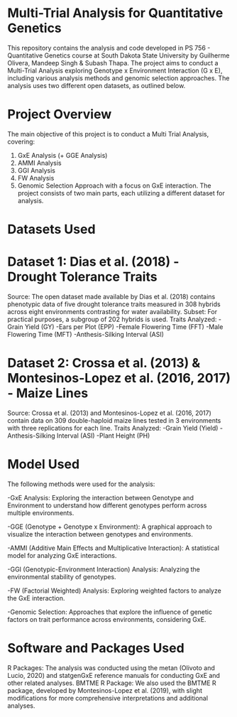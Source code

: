 # Multi-Trial Analysis for Quantitative Genetics
This repository contains the analysis and code developed in PS 756 - Quantitative Genetics course at South Dakota State University by Guilherme Olivera, Mandeep Singh & Subash Thapa. The project aims to conduct a Multi-Trial Analysis exploring Genotype x Environment Interaction (G x E), including various analysis methods and genomic selection approaches. The analysis uses two different open datasets, as outlined below.

# Project Overview
The main objective of this project is to conduct a Multi Trial Analysis, covering:
1. GxE Analysis (+ GGE Analysis)
2. AMMI Analysis
3. GGI Analysis
4. FW Analysis
5. Genomic Selection Approach with a focus on GxE interaction.
The project consists of two main parts, each utilizing a different dataset for analysis.
# Datasets Used
# Dataset 1: Dias et al. (2018) - Drought Tolerance Traits
Source: The open dataset made available by Dias et al. (2018) contains phenotypic data of five drought tolerance traits measured in 308 hybrids across eight environments contrasting for water availability.
Subset: For practical purposes, a subgroup of 202 hybrids is used.
Traits Analyzed:
-Grain Yield (GY)
-Ears per Plot (EPP)
-Female Flowering Time (FFT)
-Male Flowering Time (MFT)
-Anthesis-Silking Interval (ASI)
# Dataset 2: Crossa et al. (2013) & Montesinos-Lopez et al. (2016, 2017) - Maize Lines
Source: Crossa et al. (2013) and Montesinos-Lopez et al. (2016, 2017) contain data on 309 double-haploid maize lines tested in 3 environments with three replications for each line.
Traits Analyzed:
-Grain Yield (Yield)
-Anthesis-Silking Interval (ASI)
-Plant Height (PH)

# Model Used

The following methods were used for the analysis:

-GxE Analysis: Exploring the interaction between Genotype and Environment to understand how different genotypes perform across multiple environments.

-GGE (Genotype + Genotype x Environment): A graphical approach to visualize the interaction between genotypes and environments.

-AMMI (Additive Main Effects and Multiplicative Interaction): A statistical model for analyzing GxE interactions.

-GGI (Genotypic-Environment Interaction) Analysis: Analyzing the environmental stability of genotypes.

-FW (Factorial Weighted) Analysis: Exploring weighted factors to analyze the GxE interaction.

-Genomic Selection: Approaches that explore the influence of genetic factors on trait performance across environments, considering GxE.
# Software and Packages Used
R Packages: The analysis was conducted using the metan (Olivoto and Lucio, 2020) and statgenGxE reference manuals for conducting GxE and other related analyses.
BMTME R Package: We also used the BMTME R package, developed by Montesinos-Lopez et al. (2019), with slight modifications for more comprehensive interpretations and additional analyses.
